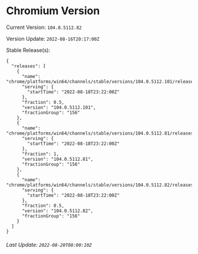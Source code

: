 # Chromium Version

Current Version: `104.0.5112.82`

Version Update: `2022-08-16T20:17:00Z`

Stable Release(s):
```
{
  "releases": [
    {
      "name": "chrome/platforms/win64/channels/stable/versions/104.0.5112.101/releases/1660864920",
      "serving": {
        "startTime": "2022-08-18T23:22:00Z"
      },
      "fraction": 0.5,
      "version": "104.0.5112.101",
      "fractionGroup": "156"
    },
    {
      "name": "chrome/platforms/win64/channels/stable/versions/104.0.5112.81/releases/1660864920",
      "serving": {
        "startTime": "2022-08-18T23:22:00Z"
      },
      "fraction": 1,
      "version": "104.0.5112.81",
      "fractionGroup": "156"
    },
    {
      "name": "chrome/platforms/win64/channels/stable/versions/104.0.5112.82/releases/1660864920",
      "serving": {
        "startTime": "2022-08-18T23:22:00Z"
      },
      "fraction": 0.5,
      "version": "104.0.5112.82",
      "fractionGroup": "156"
    }
  ]
}
```

###### Last Update: `2022-08-20T08:00:10Z`
